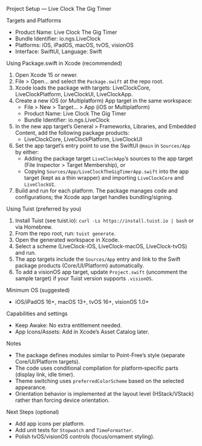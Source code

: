 Project Setup — Live Clock The Gig Timer

Targets and Platforms
- Product Name: Live Clock The Gig Timer
- Bundle Identifier: io.ngs.LiveClock
- Platforms: iOS, iPadOS, macOS, tvOS, visionOS
- Interface: SwiftUI, Language: Swift

Using Package.swift in Xcode (recommended)
1) Open Xcode 15 or newer.
2) File > Open… and select the `Package.swift` at the repo root.
3) Xcode loads the package with targets: LiveClockCore, LiveClockPlatform, LiveClockUI, LiveClockApp.
4) Create a new iOS (or Multiplatform) App target in the same workspace:
   - File > New > Target… > App (iOS or Multiplatform)
   - Product Name: Live Clock The Gig Timer
   - Bundle Identifier: io.ngs.LiveClock
5) In the new app target’s General > Frameworks, Libraries, and Embedded Content, add the following package products:
   - LiveClockCore, LiveClockPlatform, LiveClockUI
6) Set the app target’s entry point to use the SwiftUI `@main` in `Sources/App` by either:
   - Adding the package target `LiveClockApp`’s sources to the app target (File Inspector > Target Membership), or
   - Copying `Sources/App/LiveClockTheGigTimerApp.swift` into the app target (kept as a thin wrapper) and importing `LiveClockCore` and `LiveClockUI`.
7) Build and run for each platform. The package manages code and configurations; the Xcode app target handles bundling/signing.

Using Tuist (preferred by you)
1) Install Tuist (see tuist.io): `curl -Ls https://install.tuist.io | bash` or via Homebrew.
2) From the repo root, run: `tuist generate`.
3) Open the generated workspace in Xcode.
4) Select a scheme (LiveClock-iOS, LiveClock-macOS, LiveClock-tvOS) and run.
5) The app targets include the `Sources/App` entry and link to the Swift package products (Core/UI/Platform) automatically.
6) To add a visionOS app target, update `Project.swift` (uncomment the sample target) if your Tuist version supports `.visionOS`.

Minimum OS (suggested)
- iOS/iPadOS 16+, macOS 13+, tvOS 16+, visionOS 1.0+

Capabilities and settings
- Keep Awake: No extra entitlement needed.
- App Icons/Assets: Add in Xcode’s Asset Catalog later.

Notes
- The package defines modules similar to Point-Free’s style (separate Core/UI/Platform targets).
- The code uses conditional compilation for platform‑specific parts (display link, idle timer).
- Theme switching uses `preferredColorScheme` based on the selected appearance.
- Orientation behavior is implemented at the layout level (HStack/VStack) rather than forcing device orientation.

Next Steps (optional)
- Add app icons per platform.
- Add unit tests for `Stopwatch` and `TimeFormatter`.
- Polish tvOS/visionOS controls (focus/ornament styling).
